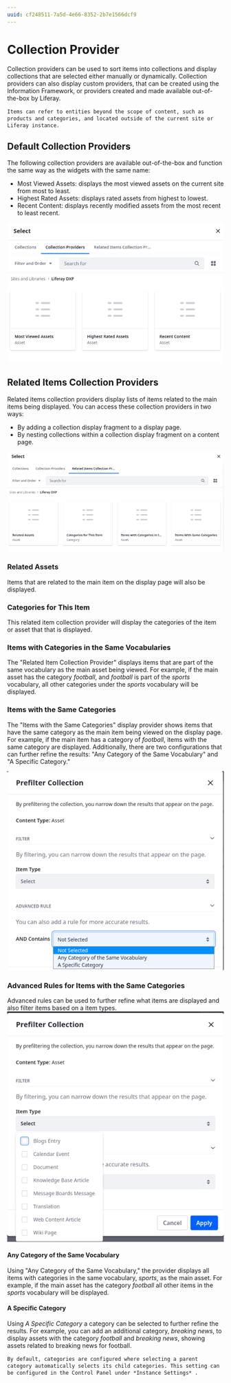 ```yaml
---
uuid: cf248511-7a5d-4e66-8352-2b7e1566dcf9
---
```


# Collection Provider

Collection providers can be used to sort items into collections and display collections that are selected either manually or dynamically. Collection providers can also display custom providers, that can be created using the Information Framework, or providers created and made available out-of-the-box by Liferay.

```{note}
Items can refer to entities beyond the scope of content, such as products and categories, and located outside of the current site or Liferay instance.
```

## Default Collection Providers

The following collection providers are available out-of-the-box and function the same way as the widgets with the same name:

* Most Viewed Assets: displays the most viewed assets on the current site from most to least.
* Highest Rated Assets: displays rated assets from highest to lowest.
* Recent Content: displays recently modified assets from the most recent to least recent.

![Configuration of a collection display fragment with Most Viewed Assets, Highest Rated Assets, and Recent Content collection providers displayed.](./collection-providers/01.png)

## Related Items Collection Providers

Related items collection providers display lists of items related to the main items being displayed. You can access these collection providers in two ways:

* By adding a collection display fragment to a display page.
* By nesting collections within a collection display fragment on a content page.

![Configuration of a collection display fragment with Related Items Collection Providers displayed.](./collection-providers/02.png)

### Related Assets

Items that are related to the main item on the display page will also be displayed.

### Categories for This Item

This related item collection provider will display the categories of the item or asset that that is displayed.

### Items with Categories in the Same Vocabularies

The "Related Item Collection Provider" displays items that are part of the same vocabulary as the main asset being viewed. For example, if the main asset has the category *football*, and *football* is part of the *sports* vocabulary, all other categories under the *sports* vocabulary will be displayed.

### Items with the Same Categories

The "Items with the Same Categories" display provider shows items that have the same category as the main item being viewed on the display page. For example, if the main item has a category of *football*, items with the same category are displayed. Additionally, there are two configurations that can further refine the results: "Any Category of the Same Vocabulary" and "A Specific Category."

![Configuration of the "Items with the Same Categories" provider with the expanded Advanced Rule dropdown displayed.](./collection-providers/03.png)

### Advanced Rules for Items with the Same Categories

Advanced rules can be used to further refine what items are displayed and also filter items based on a item types.
![Configuration of the "Items with the Same Categories" with the expanded "Item Type" dropdown displaying item types.](./collection-providers/04.png)

#### Any Category of the Same Vocabulary

Using "Any Category of the Same Vocabulary," the provider displays all items with categories in the same vocabulary, *sports*, as the main asset. For example, if the main asset has the category *football* all other items in the *sports* vocabulary will be displayed.

#### A Specific Category

Using *A Specific Category* a category can be selected to further refine the results. For example, you can add an additional category, *breaking news*, to display assets with the category *football* and *breaking news*, showing assets related to breaking news for football.

```{tip}
By default, categories are configured where selecting a parent category automatically selects its child categories. This setting can be configured in the Control Panel under *Instance Settings* .
```
